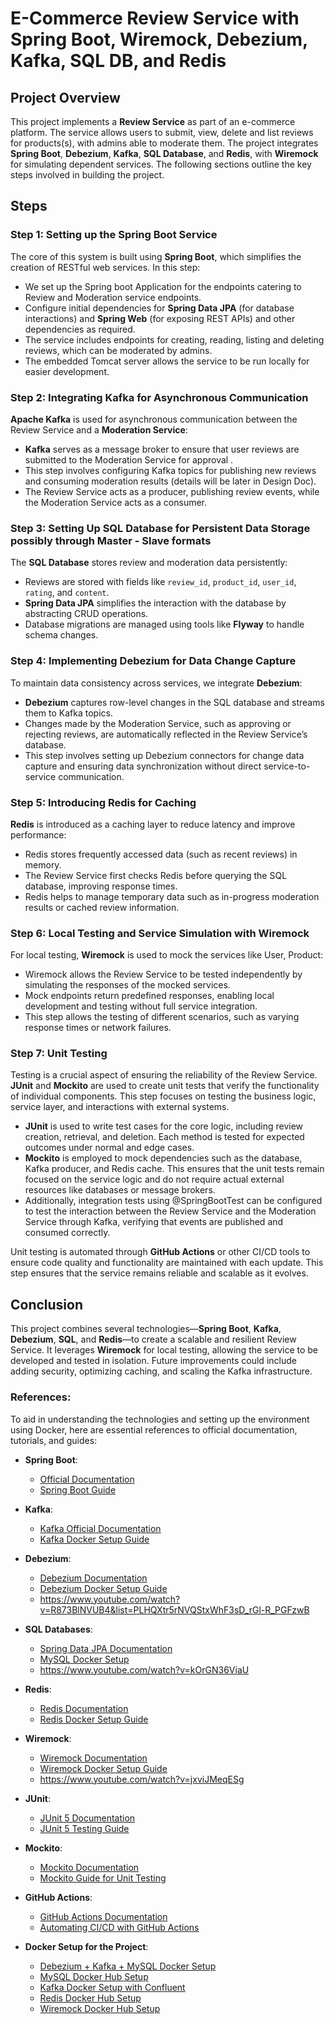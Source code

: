 # E-Commerce Review Service with Spring Boot, Wiremock, Debezium, Kafka, SQL DB, and Redis

## Project Overview

This project implements a **Review Service** as part of an e-commerce platform. The service allows users to submit, view, delete and list reviews for products(s), with admins able to moderate them. The project integrates **Spring Boot**, **Debezium**, **Kafka**, **SQL Database**, and **Redis**, with **Wiremock** for simulating dependent services. The following sections outline the key steps involved in building the project.

## Steps

### Step 1: Setting up the Spring Boot Service
The core of this system is built using **Spring Boot**, which simplifies the creation of RESTful web services. In this step:
- We set up the Spring boot Application for the endpoints catering to Review and Moderation service endpoints.
- Configure initial dependencies for **Spring Data JPA** (for database interactions) and **Spring Web** (for exposing REST APIs) and other dependencies as required.
- The service includes endpoints for creating, reading, listing and deleting reviews, which can be moderated by admins.
- The embedded Tomcat server allows the service to be run locally for easier development.

### Step 2: Integrating Kafka for Asynchronous Communication
**Apache Kafka** is used for asynchronous communication between the Review Service and a **Moderation Service**:
- **Kafka** serves as a message broker to ensure that user reviews are submitted to the Moderation Service for approval .
- This step involves configuring Kafka topics for publishing new reviews and consuming moderation results (details will be later in Design Doc).
- The Review Service acts as a producer, publishing review events, while the Moderation Service acts as a consumer.


### Step 3: Setting Up SQL Database for Persistent Data Storage possibly through Master - Slave formats
The **SQL Database** stores review and moderation data persistently:
- Reviews are stored with fields like `review_id`, `product_id`, `user_id`, `rating`, and `content`.
- **Spring Data JPA** simplifies the interaction with the database by abstracting CRUD operations.
- Database migrations are managed using tools like **Flyway** to handle schema changes.

### Step 4: Implementing Debezium for Data Change Capture
To maintain data consistency across services, we integrate **Debezium**:
- **Debezium** captures row-level changes in the SQL database and streams them to Kafka topics.
- Changes made by the Moderation Service, such as approving or rejecting reviews, are automatically reflected in the Review Service’s database.
- This step involves setting up Debezium connectors for change data capture and ensuring data synchronization without direct service-to-service communication.

### Step 5: Introducing Redis for Caching
**Redis** is introduced as a caching layer to reduce latency and improve performance:
- Redis stores frequently accessed data (such as recent reviews) in memory.
- The Review Service first checks Redis before querying the SQL database, improving response times.
- Redis helps to manage temporary data such as in-progress moderation results or cached review information.

### Step 6: Local Testing and Service Simulation with Wiremock
For local testing, **Wiremock** is used to mock the services like User, Product:
- Wiremock allows the Review Service to be tested independently by simulating the responses of the mocked services.
- Mock endpoints return predefined responses, enabling local development and testing without full service integration.
- This step allows the testing of different scenarios, such as varying response times or network failures.

### Step 7: Unit Testing
Testing is a crucial aspect of ensuring the reliability of the Review Service. **JUnit** and **Mockito** are used to create unit tests that verify the functionality of individual components. This step focuses on testing the business logic, service layer, and interactions with external systems.

- **JUnit** is used to write test cases for the core logic, including review creation, retrieval, and deletion. Each method is tested for expected outcomes under normal and edge cases.
- **Mockito** is employed to mock dependencies such as the database, Kafka producer, and Redis cache. This ensures that the unit tests remain focused on the service logic and do not require actual external resources like databases or message brokers.
- Additionally, integration tests using @SpringBootTest can be configured to test the interaction between the Review Service and the Moderation Service through Kafka, verifying that events are published and consumed correctly.

Unit testing is automated through **GitHub Actions** or other CI/CD tools to ensure code quality and functionality are maintained with each update. This step ensures that the service remains reliable and scalable as it evolves.

## Conclusion
This project combines several technologies—**Spring Boot**, **Kafka**, **Debezium**, **SQL**, and **Redis**—to create a scalable and resilient Review Service. It leverages **Wiremock** for local testing, allowing the service to be developed and tested in isolation. Future improvements could include adding security, optimizing caching, and scaling the Kafka infrastructure.

### References:
To aid in understanding the technologies and setting up the environment using Docker, here are essential references to official documentation, tutorials, and guides:

- **Spring Boot**: 
  - [Official Documentation](https://docs.spring.io/spring-boot/docs/current/reference/htmlsingle/)
  - [Spring Boot Guide](https://spring.io/guides/gs/spring-boot/)
  
- **Kafka**:
  - [Kafka Official Documentation](https://kafka.apache.org/documentation/)
  - [Kafka Docker Setup Guide](https://developer.confluent.io/quickstart/kafka-docker/)
  
- **Debezium**: 
  - [Debezium Documentation](https://debezium.io/documentation/reference/stable/)
  - [Debezium Docker Setup Guide](https://debezium.io/documentation/reference/stable/tutorial.html#setting-up-debezium-with-docker)
  - https://www.youtube.com/watch?v=R873BlNVUB4&list=PLHQXtr5rNVQStxWhF3sD_rGl-R_PGFzwB 
  
- **SQL Databases**: 
  - [Spring Data JPA Documentation](https://docs.spring.io/spring-data/jpa/docs/current/reference/html/)
  - [MySQL Docker Setup](https://hub.docker.com/_/mysql)
  - https://www.youtube.com/watch?v=kOrGN36ViaU 

- **Redis**: 
  - [Redis Documentation](https://redis.io/documentation)
  - [Redis Docker Setup Guide](https://hub.docker.com/_/redis)

- **Wiremock**: 
  - [Wiremock Documentation](http://wiremock.org/docs/)
  - [Wiremock Docker Setup Guide](https://hub.docker.com/r/wiremock/wiremock)
  - https://www.youtube.com/watch?v=jxviJMeqESg 

- **JUnit**:
  - [JUnit 5 Documentation](https://junit.org/junit5/docs/current/user-guide/)
  - [JUnit 5 Testing Guide](https://www.baeldung.com/junit-5)

- **Mockito**:
  - [Mockito Documentation](https://site.mockito.org/)
  - [Mockito Guide for Unit Testing](https://www.baeldung.com/mockito-series)

- **GitHub Actions**:
  - [GitHub Actions Documentation](https://docs.github.com/en/actions)
  - [Automating CI/CD with GitHub Actions](https://docs.github.com/en/actions/automating-builds-and-tests/about-continuous-integration)

- **Docker Setup for the Project**:
  - [Debezium + Kafka + MySQL Docker Setup](https://debezium.io/documentation/reference/stable/tutorial.html#setting-up-debezium-with-docker)
  - [MySQL Docker Hub Setup](https://hub.docker.com/_/mysql)
  - [Kafka Docker Setup with Confluent](https://docs.confluent.io/platform/current/quickstart/ce-docker-quickstart.html)
  - [Redis Docker Hub Setup](https://hub.docker.com/_/redis)
  - [Wiremock Docker Hub Setup](https://hub.docker.com/r/wiremock/wiremock)
